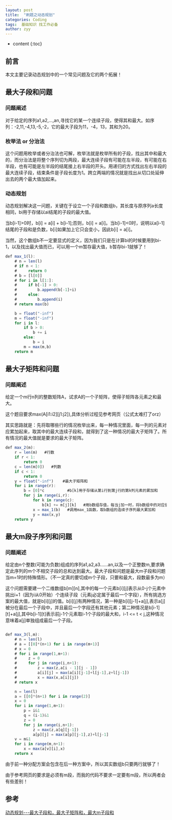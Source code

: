 ```yaml
---
layout: post
title:  "刷题之动态规划"
categories: Coding
tags:  基础知识 找工作必备 
author: zyy
---
```


* content
{:toc}


## 前言

本文主要记录动态规划中的一个常见问题及它的两个拓展！

## 最大子段和问题

### 问题阐述
对于给定的序列a1,a2,...,an,寻找它的某一个连续子段，使得其和最大。如序列：-2,11,-4,13,-5,-2，它的最大子段为11，-4，13，其和为20。




### 枚举法 or 分治法

这个问题用枚举或者分治法也可解，枚举法就是枚举所有的子段，找出其中和最大的，而分治法是将整个序列切为两段，最大连续子段有可能在左半段，有可能在右半段，也有可能是左半段的结尾接上右半段的开头。用递归的方式找出左右半段的最大连续子段，结束条件是子段长度为1。跨立两端的情况就是找出从切口处延伸出去的两个最大值加起来。

### 动态规划

动态规划解决这一问题，关键在于设立一个子段和数组b，其长度与原序列a长度相同，bi用于存储以ai结尾的子段的最大值。

当b[i-1]>0时，b[i] = a[i] + b[i-1];否则，b[i] = a[i]。当b[i-1]<0时，说明以a[i-1]结尾的子段和是负数，b[i]如果加上它只会变小，因此b[i] = a[i]。

当然，这个数组b不一定要显式的定义，因为我们只是在计算bi的时候要用到bi-1，以及找出最大值而已，可以用一个m暂存最大值，b暂存bi-1就够了！
```js
def max_1(l):
    # n = len(l)
    # if n < 1:
    #     return 0
    # b = [l[0]]
    # for i in l[1:]:
    #     if b[-1] > 0:
    #         b.append(b[-1]+i)
    #     else:
    #         b.append(i)
    # return max(b)

    b = float("-inf")
    m = float("-inf")
    for i in l:
        if b > 0:
            b += i
        else:
            b = i
        m = max(m,b)
    return m
```

## 最大子矩阵和问题

### 问题阐述
给定一个m行n列的整数矩阵A，试求A的一个子矩阵，使得子矩阵各元素之和最大。

这个题目要求max(A[i1:i2][j1:j2]),具体分析过程见参考网页（公式太难打了orz）

其实思路就是：先将取哪些行的情况枚举出来，每一种情况里面，每一列的元素对应累加起来，取其中的最大连续子段和，就得到了这一种情况的最大子矩阵了。所有情况的最大值就是要求的最大子矩阵。

```js
def max_2(m):
    r = len(m)   #行数
    if r < 1:
        return 0
    c = len(m[0])   #列数
    if c < 1:
        return 0
    y = float("-inf")    #最大子矩阵和
    for i in range(r):
        b = [0]*c          #b[k]用于存储从第i行到第j行的第k列元素的累加和
        for j in range(i,r):
            for k in range(c):
                b[k] += m[j][k]   #用b数组存值，每当j加一时，将b数组中的对应值加上该行的对应值就好了，而不用每次都从i行到第j行进行累加。
            x = max_1(b)   #调用max_1函数，取b数组的连续子序列最大累加和
            y = max(x,y)
    return y

```


## 最大m段子序列和问题

### 问题阐述
给定由n个整数(可能为负数)组成的序列a1,a2,a3……an,以及一个正整数m,要求确定此序列的m个不相交子段的总和达到最大。最大子段和问题是最大m子段和问题当m=1时的特殊情形。（不一定真的要切成m个子段，只要和最大，段数最多为m）

这个问题需要建一个二维数组b[m][n],其中的每一个元素b[i][j]表示从0-j个元素中挑出i+1（因为i从0开始）个连续子段（元素j必定属于最后一个字段），所有挑选方案的最大值，就是b[i][j]的值。b[i][j]有两种情况，第一种是b[i][j-1]+a[j],表示a[j]被分在最后一个子段中，并且最后一个字段还有其他元素；第二种情况是b[i-1][t]+a[j],其中b[i-1][t]表示前j-1个元素取i-1个子段的最大和，i-1 <= t < j,这种情况意味着a[j]单独组成最后一个子段。

```js

def max_3(l,m):
    # n = len(l)
    # a = [[0]*(n+1) for i in range(m+1)]
    # x = 0
    # for i in range(1,m+1):
    #     z = 0
    #     for j in range(i,n+1):
    #         z = max(z,a[i - 1][j - 1])
    #         a[i][j] = max(a[i][j-1]+l[j-1],z+l[j-1])
    #         x = max(x,a[i][j])
    # return x

    n = len(l)
    a = [[0]*(n+1) for i in range(2)]
    x = 0
    for i in range(1,m+1):
        p = i&1
        q = (i-1)&1
        z = 0
        for j in range(i,n+1):
            z = max(z,a[q][j-1])
            a[p][j] = max(a[p][j-1],z)+l[j-1]
    v = m&1
    for i in range(m,n+1):
        x = max(a[v][i],x)
    return x

```

由于前一种分配方案会包含在后一种方案中，所以其实数组b只要两行就够了！

由于参考网页的要求是必须有m段，而我的代码不要求一定要有m段，所以两者会有些差别！

## 参考
[动态规划---最大子段和，最大子矩阵和，最大m子段和](https://blog.csdn.net/qq_22238021/article/details/78863701)
